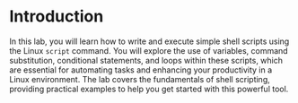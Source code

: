 # Introduction

In this lab, you will learn how to write and execute simple shell scripts using the Linux `script` command. You will explore the use of variables, command substitution, conditional statements, and loops within these scripts, which are essential for automating tasks and enhancing your productivity in a Linux environment. The lab covers the fundamentals of shell scripting, providing practical examples to help you get started with this powerful tool.
